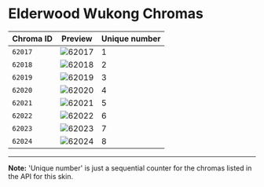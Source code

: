 # Elderwood Wukong Chromas

| Chroma ID | Preview | Unique number |
|---|---|---|
| `62017` | ![62017](https://raw.communitydragon.org/latest/plugins/rcp-be-lol-game-data/global/default/v1/champion-chroma-images/62/62017.png) | 1 |
| `62018` | ![62018](https://raw.communitydragon.org/latest/plugins/rcp-be-lol-game-data/global/default/v1/champion-chroma-images/62/62018.png) | 2 |
| `62019` | ![62019](https://raw.communitydragon.org/latest/plugins/rcp-be-lol-game-data/global/default/v1/champion-chroma-images/62/62019.png) | 3 |
| `62020` | ![62020](https://raw.communitydragon.org/latest/plugins/rcp-be-lol-game-data/global/default/v1/champion-chroma-images/62/62020.png) | 4 |
| `62021` | ![62021](https://raw.communitydragon.org/latest/plugins/rcp-be-lol-game-data/global/default/v1/champion-chroma-images/62/62021.png) | 5 |
| `62022` | ![62022](https://raw.communitydragon.org/latest/plugins/rcp-be-lol-game-data/global/default/v1/champion-chroma-images/62/62022.png) | 6 |
| `62023` | ![62023](https://raw.communitydragon.org/latest/plugins/rcp-be-lol-game-data/global/default/v1/champion-chroma-images/62/62023.png) | 7 |
| `62024` | ![62024](https://raw.communitydragon.org/latest/plugins/rcp-be-lol-game-data/global/default/v1/champion-chroma-images/62/62024.png) | 8 |

---

**Note:** 'Unique number' is just a sequential counter for the chromas listed in the API for this skin.